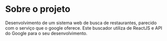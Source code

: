 # Sobre o projeto

Desenvolvimento de um sistema web de busca de restaurantes, parecido com o serviço que o google oferece. 
Este buscador utiliza de ReactJS e API do Google para o seu desenvolvimento.
